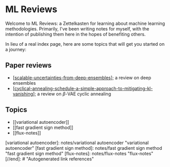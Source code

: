 # ML Reviews

Welcome to ML Reviews: a Zettelkasten for learning about machine learning methodologies. Primarily, I've been writing notes for myself, with the intention of publishing them here in the hopes of benefiting others.

In lieu of a real index page, here are some topics that will get you started on a journey:

## Paper reviews

- [[scalable-uncertainties-from-deep-ensembles]]; a review on deep ensembles
- [[cyclical-annealing-schedule-a-simple-approach-to-mitigating-kl-vanishing]]; a review on $\beta$-VAE cyclic annealing

## Topics

- [[variational autoencoder]]
- [[fast gradient sign method]]
- [[flux-notes]]

[//begin]: # "Autogenerated link references for markdown compatibility"
[scalable-uncertainties-from-deep-ensembles]: notes/scalable-uncertainties-from-deep-ensembles "scalable-uncertainties-from-deep-ensembles"
[cyclical-annealing-schedule-a-simple-approach-to-mitigating-kl-vanishing]: notes/cyclical-annealing-schedule-a-simple-approach-to-mitigating-kl-vanishing "cyclical-annealing-schedule-a-simple-approach-to-mitigating-kl-vanishing"
[variational autoencoder]: notes/variational autoencoder "variational autoencoder"
[fast gradient sign method]: notes/fast gradient sign method "fast gradient sign method"
[flux-notes]: notes/flux-notes "flux-notes"
[//end]: # "Autogenerated link references"